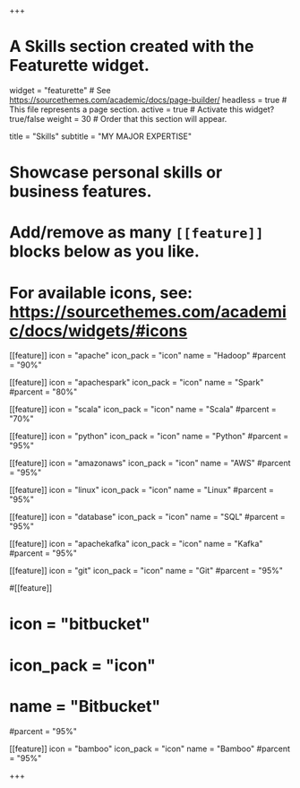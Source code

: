 +++
# A Skills section created with the Featurette widget.
widget = "featurette"  # See https://sourcethemes.com/academic/docs/page-builder/
headless = true  # This file represents a page section.
active = true  # Activate this widget? true/false
weight = 30  # Order that this section will appear.

title = "Skills"
subtitle = "MY MAJOR EXPERTISE"

# Showcase personal skills or business features.
# 
# Add/remove as many `[[feature]]` blocks below as you like.
# 
# For available icons, see: https://sourcethemes.com/academic/docs/widgets/#icons

[[feature]]
  icon = "apache"
  icon_pack = "icon"
  name = "Hadoop"
  #parcent = "90%"
  
[[feature]]
  icon = "apachespark"
  icon_pack = "icon"
  name = "Spark"
  #parcent = "80%"  
  
[[feature]]
  icon = "scala"
  icon_pack = "icon"
  name = "Scala"
  #parcent = "70%"
  
[[feature]]
  icon = "python"
  icon_pack = "icon"
  name = "Python"
  #parcent = "95%"
 
[[feature]]
  icon = "amazonaws"
  icon_pack = "icon"
  name = "AWS"
  #parcent = "95%"
  
[[feature]]
  icon = "linux"
  icon_pack = "icon"
  name = "Linux"
  #parcent = "95%"

[[feature]]
  icon = "database"
  icon_pack = "icon"
  name = "SQL"
  #parcent = "95%"

[[feature]]
  icon = "apachekafka"
  icon_pack = "icon"
  name = "Kafka"
  #parcent = "95%"
  
[[feature]]
  icon = "git"
  icon_pack = "icon"
  name = "Git"
  #parcent = "95%"

#[[feature]]
#  icon = "bitbucket"
#  icon_pack = "icon"
#  name = "Bitbucket"
  #parcent = "95%"  

[[feature]]
  icon = "bamboo"
  icon_pack = "icon"
  name = "Bamboo"
  #parcent = "95%"

+++
